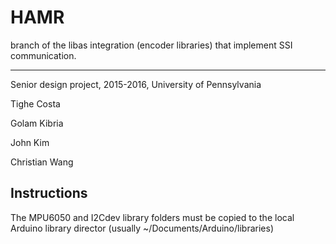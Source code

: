 # HAMR
branch of the libas integration (encoder libraries) that implement SSI communication.

----

Senior design project, 2015-2016, University of Pennsylvania

Tighe Costa

Golam Kibria

John Kim

Christian Wang

## Instructions
The MPU6050 and I2Cdev library folders must be copied to the local Arduino
library director (usually ~/Documents/Arduino/libraries)
